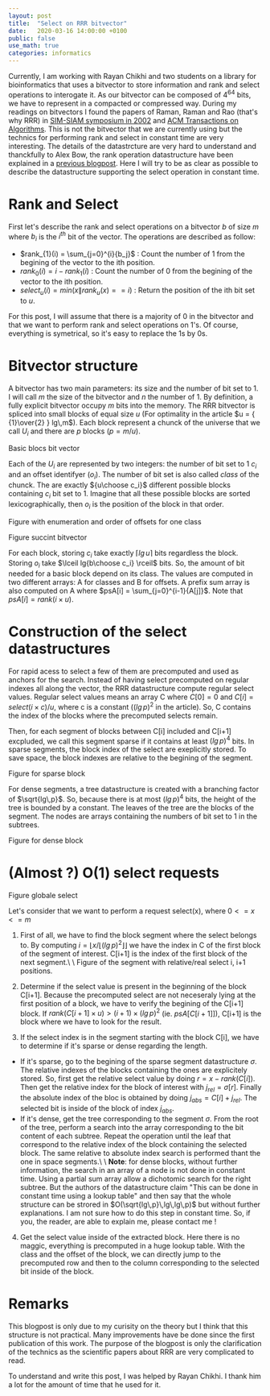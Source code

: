 ```yaml
---
layout: post
title:  "Select on RRR bitvector"
date:   2020-03-16 14:00:00 +0100
public: false
use_math: true
categories: informatics
---
```


Currently, I am working with Rayan Chikhi and two students on a library for bioinformatics that uses a bitvector to store information and rank and select operations to interogate it.
As our bitvector can be composed of $4^{64}$ bits, we have to represent in a compacted or compressed way.
During my readings on bitvectors I found the papers of Raman, Raman and Rao (that's why RRR) in [SIM-SIAM symposium in 2002](https://dl.acm.org/doi/10.5555/545381.545411) and [ACM Transactions on Algorithms](https://dl.acm.org/doi/10.1145/1290672.1290680).
This is not the bitvector that we are currently using but the technics for performing rank and select in constant time are very interesting.
The details of the datastrcture are very hard to understand and thanckfully to Alex Bow, the rank operation datastructure have been explained in a [previous blogpost](https://alexbowe.com/rrr/).
Here I will try to be as clear as possible to describe the datastructure supporting the select operation in constant time.

# Rank and Select

First let's describe the rank and select operations on a bitvector $b$ of size $m$ where $b_i$ is the $i^{th}$ bit of the vector.
The operations are described as follow:

* $rank_{1}(i) = \sum_{j=0}^{i}{b_j}$ : Count the number of 1 from the begining of the vector to the ith position.
* $rank_{0}(i) = i - rank_{1}(i)$ : Count the number of 0 from the begining of the vector to the ith position.
* $select_{u}(i) = min(x \| rank_{u}(x) == i)$ : Return the position of the ith bit set to $u$.

For this post, I will assume that there is a majority of 0 in the bitvector and that we want to perform rank and select operations on 1's.
Of course, everything is symetrical, so it's easy to replace the 1s by 0s.

# Bitvector structure

A bitvector has two main parameters: its size and the number of bit set to 1.
I will call $m$ the size of the bitvector and $n$ the number of 1.
By definition, a fully explicit bitvector occupy $m$ bits into the memory.
The RRR bitvector is spliced into small blocks of equal size $u$ (For optimality in the article $u = { {1}\over{2} } lg\,m$).
Each block represent a chunck of the universe that we call $U_i$ and there are $p$ blocks ($p = m / u$).

Basic blocs bit vector

Each of the $U_i$ are represented by two integers: the number of bit set to 1 $c_i$ and an offset identifyer ($o_i$).
The number of bit set is also called *class* of the chunck.
The are exactly ${u\choose c_i}$ different possible blocks containing $c_i$ bit set to 1.
Imagine that all these possible blocks are sorted lexicographically, then $o_i$ is the position of the block in that order.

Figure with enumeration and order of offsets for one class

Figure succint bitvector

For each block, storing $c_i$ take exactly $\lceil lg\,u \rceil$ bits regardless the block.
Storing $o_i$ take $\lceil lg{b\choose c_i} \rceil$ bits.
So, the amount of bit needed for a basic block depend on its class.
The values are computed in two different arrays: A for classes and B for offsets.
A prefix sum array is also computed on A where $psA[i] = \sum_{j=0}^{i-1}{A[j]}$.
Note that $psA[i] = rank(i \times u)$.

# Construction of the select datastructures

For rapid acess to select a few of them are precomputed and used as anchors for the search.
Instead of having select precomputed on regular indexes all along the vector, the RRR datastructure compute regular select values.
Regular select values means an array C where $C[0] = 0$ and $C[i] = select(i \times c) / u$, where c is a constant ($(lg\,p)^2$ in the article).
So, C contains the index of the blocks where the precomputed selects remain.

Then, for each segment of blocks between C[i] included and C[i+1] excpluded, we call this segment sparse if it contains at least $(lg\,p)^4$ bits.
In sparse segments, the block index of the select are exeplicitly stored.
To save space, the block indexes are relative to the begining of the segment.

Figure for sparse block

For dense segments, a tree datastructure is created with a branching factor of $\sqrt{lg\,p}$.
So, because there is at most $(lg\,p)^4$ bits, the height of the tree is bounded by a constant.
The leaves of the tree are the blocks of the segment.
The nodes are arrays containing the numbers of bit set to 1 in the subtrees.

Figure for dense block


# (Almost ?) O(1) select requests

Figure globale select

Let's consider that we want to perform a request select(x), where $0 <= x <= m$

1. First of all, we have to find the block segment where the select belongs to.
By computing $i= \lfloor x / \lfloor (lg\,p)^2 \rfloor \rfloor$ we have the index in C of the first block of the segment of interest.
C[i+1] is the index of the first block of the next segment.\\
\\
Figure of the segment with relative/real select i, i+1 positions.

2. Determine if the select value is present in the beginning of the block C[i+1].
Because the precomputed select are not neceseraly lying at the first position of a block, we have to verify the begining of the C[i+1] block.
If $rank(C[i+1] \times u) > (i+1) \times (lg\,p)^2$ (ie. $psA[C[i+1]]$), C[i+1] is the block where we have to look for the result.

3. If the select index is in the segment starting with the block C[i], we have to determine if it's sparse or dense regarding the length.
* If it's sparse, go to the begining of the sparse segment datastructure $\sigma$. The relative indexes of the blocks containing the ones are explicitely stored. So, first get the relative select value by doing $r = x - rank(C[i])$. Then get the relative index for the block of interest with $j_{rel} = \sigma[r]$. Finally the absolute index of the bloc is obtained by doing $j_{abs} = C[i] + j_{rel}$. The selected bit is inside of the block of index $j_{abs}$.
* If it's dense, get the tree corresponding to the segment $\sigma$.
From the root of the tree, perform a search into the array corresponding to the bit content of each subtree. Repeat the operation until the leaf that correspond to the relative index of the block containing the selected block. The same relative to absolute index search is performed thant the one in space segments.\\
\\
**Note**: for dense blocks, without further information, the search in an array of a node is not done in constant time. Using a partial sum array allow a dichotomic search for the right subtree. But the authors of the datastructure claim "This can be done in constant time using a lookup table" and then say that the whole structure can be strored in $O(\sqrt{lg\,p}\,lg\,lg\,p)$ but without further explanations. I am not sure how to do this step in constant time. So, if you, the reader, are able to explain me, please contact me !

4. Get the select value inside of the extracted block. Here there is no maggic, everything is precomputed in a huge lookup table. With the class and the offset of the block, we can directly jump to the precomputed row and then to the column corresponding to the selected bit inside of the block.


# Remarks

This blogpost is only due to my curisity on the theory but I think that this structure is not practical. Many improvements have be done since the first publication of this work. The purpose of the blogpost is only the clarification of the technics as the scientific papers about RRR are very complicated to read.

To understand and write this post, I was helped by Rayan Chikhi. I thank him a lot for the amount of time that he used for it.

